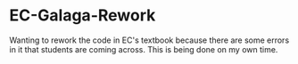 # EC-Galaga-Rework
Wanting to rework the code in EC's textbook because there are some errors in it that students are coming across.
This is being done on my own time.
